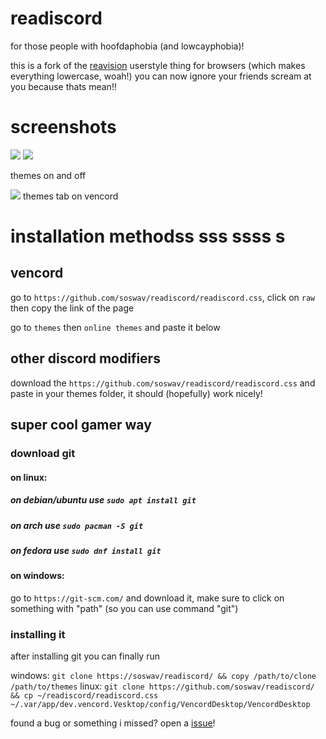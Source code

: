 # readiscord
for those people with hoofdaphobia (and lowcayphobia)!

this is a fork of the [reavision](https://github.com/Commenter25/userstuffs/blob/main/raevision/raevision.user.css?raw=1) userstyle thing for browsers (which makes everything lowercase, woah!)
you can now ignore your friends scream at you because thats mean!!

# screenshots
![](https://i.imgur.com/bgEZ21b.png)
![](https://i.imgur.com/pGMF4Zg.png)


themes on and off

![](https://i.imgur.com/G1z94kX.png)
themes tab on vencord

# installation methodss sss ssss s
## vencord
go to `https://github.com/soswav/readiscord/readiscord.css`, click on `raw` then copy the link of the page

go to `themes` then `online themes` and paste it below

## other discord modifiers
download the `https://github.com/soswav/readiscord/readiscord.css` and paste in  your themes folder, it should (hopefully) work nicely!

## super cool gamer way
### download git 
#### on linux:
##### on debian/ubuntu use `sudo apt install git`
##### on arch use `sudo pacman -S git`
##### on fedora use `sudo dnf install git`

#### on windows:
go to `https://git-scm.com/` and download it, make sure to click on something with "path" (so you can use command "git")

### installing it

after installing git you can finally run

windows: `git clone https://soswav/readiscord/ && copy /path/to/clone /path/to/themes`
linux: `git clone https://github.com/soswav/readiscord/ && cp ~/readiscord/readiscord.css ~/.var/app/dev.vencord.Vesktop/config/VencordDesktop/VencordDesktop`

found a bug or something i missed? open a [issue](https://github.com/soswav/readiscord/issues)!
